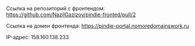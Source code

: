 Ссылка на репозиторий с фронтендом: https://github.com/NazilGazizov/pindie-fronted/pull/2

Ссылка на домен фронтенда: https://pindie-portal.nomoredomainswork.ru

IP-адрес: 158.160.138.233
